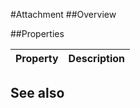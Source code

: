 #Attachment
##Overview



##Properties
<table class="table table-condensed table-bordered">
<thead>
<tr>
<th>Property</th>
<th>Description</th>
</tr>
</thead>
<tbody>
</tbody></table>



## See also

